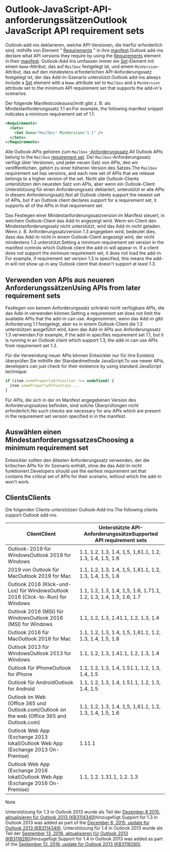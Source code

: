 # <a name="outlook-javascript-api-requirement-sets"></a><span data-ttu-id="0b9b0-101">Outlook-JavaScript-API-anforderungssätzen</span><span class="sxs-lookup"><span data-stu-id="0b9b0-101">Outlook JavaScript API requirement sets</span></span>

<span data-ttu-id="0b9b0-102">Outlook-add-ins deklarieren, welche API-Versionen, die hierfür erforderlich sind, mithilfe von Element " [Requirements](/javascript/office/manifest/requirements) " in ihre [manifest](https://docs.microsoft.com/office/dev/add-ins/develop/add-in-manifests).</span><span class="sxs-lookup"><span data-stu-id="0b9b0-102">Outlook add-ins declare what API versions they require by using the [Requirements](/javascript/office/manifest/requirements) element in their [manifest](https://docs.microsoft.com/office/dev/add-ins/develop/add-in-manifests).</span></span> <span data-ttu-id="0b9b0-103">Outlook-Add-Ins umfassen immer ein [Set](/javascript/office/manifest/set)-Element mit einem `Name`-Attribut, das auf `Mailbox` festgelegt ist, und einem `MinVersion`-Attribut, das auf den mindestens erforderlichen API-Anforderungssatz festgelegt ist, der das Add-In-Szenario unterstützt.</span><span class="sxs-lookup"><span data-stu-id="0b9b0-103">Outlook add-ins always include a [Set](/javascript/office/manifest/set) element with a `Name` attribute set to `Mailbox` and a `MinVersion` attribute set to the minimum API requirement set that supports the add-in's scenarios.</span></span>

<span data-ttu-id="0b9b0-104">Der folgende Manifestcodeausschnitt gibt z. B. als Mindestanforderungssatz 1.1 an:</span><span class="sxs-lookup"><span data-stu-id="0b9b0-104">For example, the following manifest snippet indicates a minimum requirement set of 1.1:</span></span>

```xml
<Requirements>
  <Sets>
    <Set Name="MailBox" MinVersion="1.1" />
  </Sets>
</Requirements>
```

<span data-ttu-id="0b9b0-105">Alle Outlook-APIs gehören zum `Mailbox` [-Anforderungssatz](https://docs.microsoft.com/office/dev/add-ins/develop/specify-office-hosts-and-api-requirements).</span><span class="sxs-lookup"><span data-stu-id="0b9b0-105">All Outlook APIs belong to the `Mailbox` [requirement set](https://docs.microsoft.com/office/dev/add-ins/develop/specify-office-hosts-and-api-requirements).</span></span> <span data-ttu-id="0b9b0-106">Der `Mailbox`-Anforderungssatz verfügt über Versionen, und jeder neuen Satz von APIs, den wir veröffentlichen, gehört zu einer höheren Version des Satzes.</span><span class="sxs-lookup"><span data-stu-id="0b9b0-106">The `Mailbox` requirement set has versions, and each new set of APIs that we release belongs to a higher version of the set.</span></span> <span data-ttu-id="0b9b0-107">Nicht alle Outlook-Clients unterstützen den neuesten Satz von APIs, aber wenn ein Outlook-Client Unterstützung für einen Anforderungssatz deklariert, unterstützt er alle APIs in diesem Anforderungssatz.</span><span class="sxs-lookup"><span data-stu-id="0b9b0-107">Not all Outlook clients support the newest set of APIs, but if an Outlook client declares support for a requirement set, it supports all of the APIs in that requirement set.</span></span>

<span data-ttu-id="0b9b0-p103">Das Festlegen einer Mindestanforderungssatzversion im Manifest steuert, in welchem Outlook-Client das Add-In angezeigt wird. Wenn ein Client den Mindestanforderungssatz nicht unterstützt, wird das Add-In nicht geladen. Wenn z. B. Anforderungssatzversion 1.3 angegeben wird, bedeutet dies, dass das Add-In nicht in einem Outlook-Client angezeigt wird, der nicht mindestens 1.3 unterstützt.</span><span class="sxs-lookup"><span data-stu-id="0b9b0-p103">Setting a minimum requirement set version in the manifest controls which Outlook client the add-in will appear in. If a client does not support the minimum requirement set, it does not load the add-in. For example, if requirement set version 1.3 is specified, this means the add-in will not show up in any Outlook client that doesn't support at least 1.3.</span></span>

## <a name="using-apis-from-later-requirement-sets"></a><span data-ttu-id="0b9b0-111">Verwenden von APIs aus neueren Anforderungssätzen</span><span class="sxs-lookup"><span data-stu-id="0b9b0-111">Using APIs from later requirement sets</span></span>

<span data-ttu-id="0b9b0-112">Festlegen von keinem Anforderungssatz schränkt nicht verfügbare APIs, die das Add-in verwenden können.</span><span class="sxs-lookup"><span data-stu-id="0b9b0-112">Setting a requirement set does not limit the available APIs that the add-in can use.</span></span> <span data-ttu-id="0b9b0-113">Angenommen, wenn das Add-in gibt Anforderung 1.1 festgelegt, aber es in einem Outlook-Client die 1.3 unterstützen ausgeführt wird, kann das Add-in APIs aus Anforderungssatz 1.3 verwenden.</span><span class="sxs-lookup"><span data-stu-id="0b9b0-113">For example, if the add-in specifies requirement set 1.1, but it is running in an Outlook client which support 1.3, the add-in can use APIs from requirement set 1.3.</span></span>

<span data-ttu-id="0b9b0-114">Für die Verwendung neuer APIs können Entwickler nur für ihre Existenz überprüfen Sie mithilfe der Standardmethode JavaScript:</span><span class="sxs-lookup"><span data-stu-id="0b9b0-114">To use newer APIs, developers can just check for their existence by using standard JavaScript technique:</span></span>

```js
if (item.somePropertyOrFunction !== undefined) {
  item.somePropertyOrFunction ...
}
```

<span data-ttu-id="0b9b0-115">Für APIs, die sich in der im Manifest angegebenen Version des Anforderungssatzes befinden, sind solche Überprüfungen nicht erforderlich.</span><span class="sxs-lookup"><span data-stu-id="0b9b0-115">No such checks are necessary for any APIs which are present in the requirement set version specified in in the manifest.</span></span>

## <a name="choosing-a-minimum-requirement-set"></a><span data-ttu-id="0b9b0-116">Auswählen einen Mindestanforderungssatzes</span><span class="sxs-lookup"><span data-stu-id="0b9b0-116">Choosing a minimum requirement set</span></span>

<span data-ttu-id="0b9b0-117">Entwickler sollten den ältesten Anforderungssatz verwenden, der die kritischen APIs für ihr Szenario enthält, ohne die das Add-In nicht funktioniert.</span><span class="sxs-lookup"><span data-stu-id="0b9b0-117">Developers should use the earliest requirement set that contains the critical set of APIs for their scenario, without which the add-in won't work.</span></span>

## <a name="clients"></a><span data-ttu-id="0b9b0-118">Clients</span><span class="sxs-lookup"><span data-stu-id="0b9b0-118">Clients</span></span>

<span data-ttu-id="0b9b0-119">Die folgenden Clients unterstützen Outlook-Add-Ins.</span><span class="sxs-lookup"><span data-stu-id="0b9b0-119">The following clients support Outlook add-ins.</span></span>

| <span data-ttu-id="0b9b0-120">Client</span><span class="sxs-lookup"><span data-stu-id="0b9b0-120">Client</span></span> | <span data-ttu-id="0b9b0-121">Unterstützte API-Anforderungssätze</span><span class="sxs-lookup"><span data-stu-id="0b9b0-121">Supported API requirement sets</span></span> |
| --- | --- |
| <span data-ttu-id="0b9b0-122">Outlook-2019 für Windows</span><span class="sxs-lookup"><span data-stu-id="0b9b0-122">Outlook 2019 for Windows</span></span> | <span data-ttu-id="0b9b0-123">1.1, 1.2, 1.3, 1.4, 1,5, 1,6</span><span class="sxs-lookup"><span data-stu-id="0b9b0-123">1.1, 1.2, 1.3, 1.4, 1.5, 1.6</span></span> |
| <span data-ttu-id="0b9b0-124">2019 von Outlook für Mac</span><span class="sxs-lookup"><span data-stu-id="0b9b0-124">Outlook 2019 for Mac</span></span> | <span data-ttu-id="0b9b0-125">1.1, 1.2, 1.3, 1.4, 1,5, 1,6</span><span class="sxs-lookup"><span data-stu-id="0b9b0-125">1.1, 1.2, 1.3, 1.4, 1.5, 1.6</span></span> |
| <span data-ttu-id="0b9b0-126">Outlook 2016 (Klick-und-Los) für Windows</span><span class="sxs-lookup"><span data-stu-id="0b9b0-126">Outlook 2016 (Click-to-Run) for Windows</span></span> | <span data-ttu-id="0b9b0-127">1.1, 1.2, 1.3, 1.4, 1,5, 1.6, 1.7</span><span class="sxs-lookup"><span data-stu-id="0b9b0-127">1.1, 1.2, 1.3, 1.4, 1.5, 1.6, 1.7</span></span> |
| <span data-ttu-id="0b9b0-128">Outlook 2016 (MSI) für Windows</span><span class="sxs-lookup"><span data-stu-id="0b9b0-128">Outlook 2016 (MSI) for Windows</span></span> | <span data-ttu-id="0b9b0-129">1.1, 1.2, 1.3, 1.4</span><span class="sxs-lookup"><span data-stu-id="0b9b0-129">1.1, 1.2, 1.3, 1.4</span></span> |
| <span data-ttu-id="0b9b0-130">Outlook 2016 für Mac</span><span class="sxs-lookup"><span data-stu-id="0b9b0-130">Outlook 2016 for Mac</span></span> | <span data-ttu-id="0b9b0-131">1.1, 1.2, 1.3, 1.4, 1,5, 1,6</span><span class="sxs-lookup"><span data-stu-id="0b9b0-131">1.1, 1.2, 1.3, 1.4, 1.5, 1.6</span></span> |
| <span data-ttu-id="0b9b0-132">Outlook 2013 für Windows</span><span class="sxs-lookup"><span data-stu-id="0b9b0-132">Outlook 2013 for Windows</span></span> | <span data-ttu-id="0b9b0-133">1.1, 1.2, 1.3, 1.4</span><span class="sxs-lookup"><span data-stu-id="0b9b0-133">1.1, 1.2, 1.3, 1.4</span></span> |
| <span data-ttu-id="0b9b0-134">Outlook für iPhone</span><span class="sxs-lookup"><span data-stu-id="0b9b0-134">Outlook for iPhone</span></span> | <span data-ttu-id="0b9b0-135">1.1, 1.2, 1.3, 1.4, 1.5</span><span class="sxs-lookup"><span data-stu-id="0b9b0-135">1.1, 1.2, 1.3, 1.4, 1.5</span></span> |
| <span data-ttu-id="0b9b0-136">Outlook für Android</span><span class="sxs-lookup"><span data-stu-id="0b9b0-136">Outlook for Android</span></span> | <span data-ttu-id="0b9b0-137">1.1, 1.2, 1.3, 1.4, 1.5</span><span class="sxs-lookup"><span data-stu-id="0b9b0-137">1.1, 1.2, 1.3, 1.4, 1.5</span></span> |
| <span data-ttu-id="0b9b0-138">Outlook im Web (Office 365 und Outlook.com)</span><span class="sxs-lookup"><span data-stu-id="0b9b0-138">Outlook on the web (Office 365 and Outlook.com)</span></span> | <span data-ttu-id="0b9b0-139">1.1, 1.2, 1.3, 1.4, 1,5, 1,6</span><span class="sxs-lookup"><span data-stu-id="0b9b0-139">1.1, 1.2, 1.3, 1.4, 1.5, 1.6</span></span> |
| <span data-ttu-id="0b9b0-140">Outlook Web App (Exchange 2013 lokal)</span><span class="sxs-lookup"><span data-stu-id="0b9b0-140">Outlook Web App (Exchange 2013 On-Premise)</span></span> | <span data-ttu-id="0b9b0-141">1.1</span><span class="sxs-lookup"><span data-stu-id="0b9b0-141">1.1</span></span> |
| <span data-ttu-id="0b9b0-142">Outlook Web App (Exchange 2016 lokal)</span><span class="sxs-lookup"><span data-stu-id="0b9b0-142">Outlook Web App (Exchange 2016 On-Premise)</span></span> | <span data-ttu-id="0b9b0-p105">1.1, 1.2. 1.3</span><span class="sxs-lookup"><span data-stu-id="0b9b0-p105">1.1, 1.2. 1.3</span></span> |

> [!NOTE]
> <span data-ttu-id="0b9b0-145">Unterstützung für 1.3 in Outlook 2013 wurde als Teil der [Dezember 8 2015, aktualisieren für Outlook 2013 (KB3114349)](https://support.microsoft.com/kb/3114349)hinzugefügt.</span><span class="sxs-lookup"><span data-stu-id="0b9b0-145">Support for 1.3 in Outlook 2013 was added as part of the [December 8, 2015, update for Outlook 2013 (KB3114349)](https://support.microsoft.com/kb/3114349).</span></span> <span data-ttu-id="0b9b0-146">Unterstützung für 1.4 in Outlook 2013 wurde als Teil der [September 13, 2016, aktualisieren für Outlook 2013 (KB3118280)](https://support.microsoft.com/help/3118280)hinzugefügt.</span><span class="sxs-lookup"><span data-stu-id="0b9b0-146">Support for 1.4 in Outlook 2013 was added as part of the [September 13, 2016, update for Outlook 2013 (KB3118280)](https://support.microsoft.com/help/3118280).</span></span>
